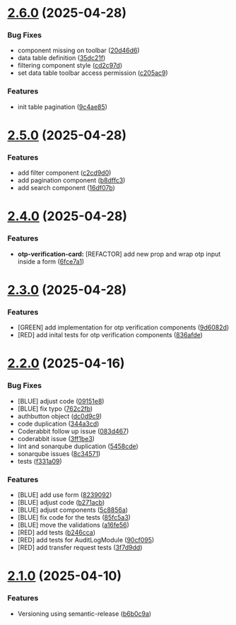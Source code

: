 # [2.6.0](https://github.com/PPL-B3/avento-origin-fe/compare/v2.5.0...v2.6.0) (2025-04-28)


### Bug Fixes

* component missing on toolbar ([20d46d6](https://github.com/PPL-B3/avento-origin-fe/commit/20d46d6d416a36a37ed29ca58d7c8829b355f0f3))
* data table definition ([35dc21f](https://github.com/PPL-B3/avento-origin-fe/commit/35dc21fa006558c4e0da179fee8d5a46f29952e4))
* filtering component style ([cd2c97d](https://github.com/PPL-B3/avento-origin-fe/commit/cd2c97dd1453ab919c3e22a541077258006283c0))
* set data table toolbar access permission ([c205ac9](https://github.com/PPL-B3/avento-origin-fe/commit/c205ac995ed37ca9223365e0408ec4884b240213))


### Features

* init table pagination ([9c4ae85](https://github.com/PPL-B3/avento-origin-fe/commit/9c4ae8583120961666c1744f6caf36ef6f4272e1))

# [2.5.0](https://github.com/PPL-B3/avento-origin-fe/compare/v2.4.0...v2.5.0) (2025-04-28)


### Features

* add filter component ([c2cd9d0](https://github.com/PPL-B3/avento-origin-fe/commit/c2cd9d0690e57100296b3d077417d57a4a9f28d1))
* add pagination component ([b8dffc3](https://github.com/PPL-B3/avento-origin-fe/commit/b8dffc3742d9ea8e673063bbf17b6733f0b8292f))
* add search component ([16df07b](https://github.com/PPL-B3/avento-origin-fe/commit/16df07bda8e99e867f5e4996e3de4ea68c3709f0))

# [2.4.0](https://github.com/PPL-B3/avento-origin-fe/compare/v2.3.0...v2.4.0) (2025-04-28)


### Features

* **otp-verification-card:** [REFACTOR] add new prop and wrap otp input inside a form ([6fce7a1](https://github.com/PPL-B3/avento-origin-fe/commit/6fce7a1cd1b9df412cf792d73f562b9f6360fbc3))

# [2.3.0](https://github.com/PPL-B3/avento-origin-fe/compare/v2.2.0...v2.3.0) (2025-04-28)


### Features

* [GREEN] add implementation for otp verification components ([9d6082d](https://github.com/PPL-B3/avento-origin-fe/commit/9d6082d65fa89ac26d0530839b273dbb29f83cb5))
* [RED]  add inital tests for otp verification components ([836afde](https://github.com/PPL-B3/avento-origin-fe/commit/836afdeec13a4ed90826a9189224e44fd785f727))

# [2.2.0](https://github.com/PPL-B3/avento-origin-fe/compare/v2.1.0...v2.2.0) (2025-04-16)

### Bug Fixes

- [BLUE] adjust code ([09151e8](https://github.com/PPL-B3/avento-origin-fe/commit/09151e8dcbd79e07bdca98060a4c3e48e88c2aa7))
- [BLUE] fix typo ([762c2fb](https://github.com/PPL-B3/avento-origin-fe/commit/762c2fb1889ebf6c23aed3e026fcb39e1dea6ff2))
- authbutton object ([dc0d9c9](https://github.com/PPL-B3/avento-origin-fe/commit/dc0d9c979c6f687e8128f2049b42e4d544e0dab6))
- code duplication ([344a3cd](https://github.com/PPL-B3/avento-origin-fe/commit/344a3cd05f7e0ab3654ddd45d6aa068dd8ba6dc2))
- Coderabbit follow up issue ([083d467](https://github.com/PPL-B3/avento-origin-fe/commit/083d4673a7c6958acd73bbf9910d64728439f109))
- coderabbit issue ([3ff1be3](https://github.com/PPL-B3/avento-origin-fe/commit/3ff1be367d06f9894fd5dbe371b7df6a0fe3d227))
- lint and sonarqube duplication ([5458cde](https://github.com/PPL-B3/avento-origin-fe/commit/5458cdeac37a233b2e0b1a443ad69f24da273837))
- sonarqube issues ([8c34571](https://github.com/PPL-B3/avento-origin-fe/commit/8c34571d0944cb91302ef1ea70e08ef8d107329a))
- tests ([f331a09](https://github.com/PPL-B3/avento-origin-fe/commit/f331a09523ccb9ed64987d6e91e5fcef6934f1d2))

### Features

- [BLUE] add use form ([8239092](https://github.com/PPL-B3/avento-origin-fe/commit/8239092d1827e6f2db7ca11f577204434d1bbd32))
- [BLUE] adjust code ([b271acb](https://github.com/PPL-B3/avento-origin-fe/commit/b271acbfff1975fb3770aca7133b83afd8ae7310))
- [BLUE] adjust components ([5c8856a](https://github.com/PPL-B3/avento-origin-fe/commit/5c8856a498af76b5d224c8553d7740c7130693d1))
- [BLUE] fix code for the tests ([85fc5a3](https://github.com/PPL-B3/avento-origin-fe/commit/85fc5a3fa632aca241fc2f12c2fa0d1313e9a382))
- [BLUE] move the validations ([a16fe56](https://github.com/PPL-B3/avento-origin-fe/commit/a16fe56f988134b05600f33e93835fa89a696b3e))
- [RED] add tests ([b246cca](https://github.com/PPL-B3/avento-origin-fe/commit/b246ccada1924b219bb05f09a7847e5c91d884a0))
- [RED] add tests for AuditLogModule ([90cf095](https://github.com/PPL-B3/avento-origin-fe/commit/90cf095426a30553bf75696f9270356620c1a072))
- [RED] add transfer request tests ([3f7d9dd](https://github.com/PPL-B3/avento-origin-fe/commit/3f7d9dd66715f7d75802f72bd869448f116805dd))

# [2.1.0](https://github.com/PPL-B3/avento-origin-fe/compare/v2.0.1...v2.1.0) (2025-04-10)

### Features

- Versioning using semantic-release ([b6b0c9a](https://github.com/PPL-B3/avento-origin-fe/commit/b6b0c9a2da836eb7e63ef422705d2cd155cd3f3a))
